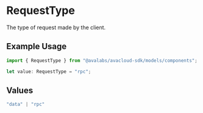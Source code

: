 # RequestType

The type of request made by the client.

## Example Usage

```typescript
import { RequestType } from "@avalabs/avacloud-sdk/models/components";

let value: RequestType = "rpc";
```

## Values

```typescript
"data" | "rpc"
```